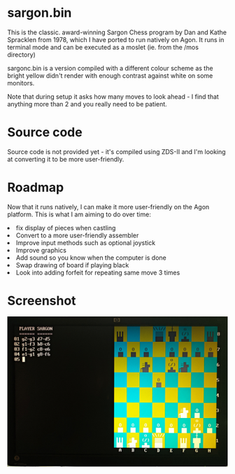 # sargon.bin
This is the classic. award-winning Sargon Chess program by Dan and Kathe Spracklen from 1978, which I have ported to run natively on Agon. It runs in terminal mode and can be executed as a moslet (ie. from the /mos directory)

sargonc.bin is a version compiled with a different colour scheme as the bright yellow didn't render with enough contrast against white on some monitors.

Note that during setup it asks how many moves to look ahead - I find that anything more than 2 and you really need to be patient.

# Source code
Source code is not provided yet - it's compiled using ZDS-II and I'm looking at converting it to be more user-friendly.

# Roadmap
Now that it runs natively, I can make it more user-friendly on the Agon platform. This is what I am aiming to do over time:
<li>fix display of pieces when castling</li>
<li>Convert to a more user-friendly assembler</li>
<li>Improve input methods such as optional joystick</li>
<li>Improve graphics</li>
<li>Add sound so you know when the computer is done</li>
<li>Swap drawing of board if playing black</li>
<li>Look into adding forfeit for repeating same move 3 times</li>

# Screenshot
![Sargon Chess screenshot](sargon_screenshot.jpg)
